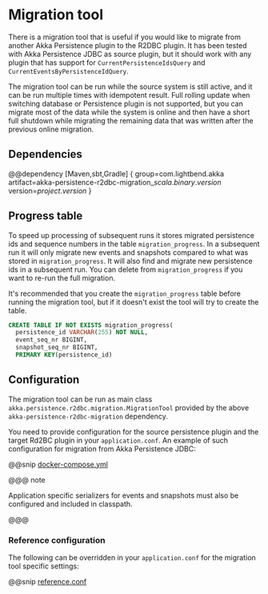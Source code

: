 # Migration tool

There is a migration tool that is useful if you would like to migrate from another Akka Persistence plugin
to the R2DBC plugin. It has been tested with Akka Persistence JDBC as source plugin, but it should work with
any plugin that has support for `CurrentPersistenceIdsQuery` and `CurrentEventsByPersistenceIdQuery`.

The migration tool can be run while the source system is still active, and it can be run multiple times with
idempotent result. Full rolling update when switching database or Persistence plugin is not supported, but
you can migrate most of the data while the system is online and then have a short full shutdown while
migrating the remaining data that was written after the previous online migration.

## Dependencies

@@dependency [Maven,sbt,Gradle] {
  group=com.lightbend.akka
  artifact=akka-persistence-r2dbc-migration_$scala.binary.version$
  version=$project.version$
}

## Progress table

To speed up processing of subsequent runs it stores migrated persistence ids and sequence
numbers in the table `migration_progress`. In a subsequent run it will only migrate new events and snapshots
compared to what was stored in `migration_progress`. It will also find and migrate new persistence ids in a
subsequent run. You can delete from `migration_progress` if you want to re-run the full migration.

It's recommended that you create the `migration_progress` table before running the migration tool, but
if it doesn't exist the tool will try to create the table.

```sql
CREATE TABLE IF NOT EXISTS migration_progress(
  persistence_id VARCHAR(255) NOT NULL,
  event_seq_nr BIGINT,
  snapshot_seq_nr BIGINT,
  PRIMARY KEY(persistence_id)
```

## Configuration

The migration tool can be run as main class `akka.persistence.r2dbc.migration.MigrationTool` provided by the above
`akka-persistence-r2dbc-migration` dependency.

You need to provide configuration for the source persistence plugin and the target Rd2BC plugin in your `application.conf`. An example of such configuration for migration from Akka Persistence JDBC: 

@@snip [docker-compose.yml](/migration-tests/src/test/resources/application.conf)

@@@ note

Application specific serializers for events and snapshots must also be configured and included in classpath.

@@@

### Reference configuration

The following can be overridden in your `application.conf` for the migration tool specific settings:

@@snip [reference.conf](/migration/src/main/resources/reference.conf)
